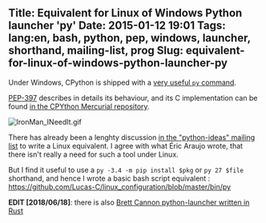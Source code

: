 Title: Equivalent for Linux of Windows Python launcher 'py'
Date: 2015-01-12 19:01
Tags: lang:en, bash, python, pep, windows, launcher, shorthand, mailing-list, prog
Slug: equivalent-for-linux-of-windows-python-launcher-py
---
Under Windows, CPython is shipped with a [very useful `py` command](https://docs.python.org/3/using/windows.html#python-launcher-for-windows).

[PEP-397](https://www.python.org/dev/peps/pep-0397/) describes in details its behaviour, and its C implementation can be found [in the CPYthon Mercurial repository](https://hg.python.org/cpython/file/8b3c609f3f73/PC/launcher.c).

<img src="images/wwcb/IronMan_INeedIt.gif" alt="IronMan_INeedIt.gif" title="python -m antigravity">

There has already been a lenghty discussion [in the "python-ideas" mailing list](https://mail.python.org/pipermail/python-ideas/2014-April/thread.html#27633) to write a Linux equivalent. I agree with what Éric Araujo wrote, that there isn't really a need for such a tool under Linux.

But I find it useful to use a `py -3.4 -m pip install $pkg` or `py 27 $file` shorthand, and hence I wrote a basic bash script equivalent : <https://github.com/Lucas-C/linux_configuration/blob/master/bin/py>

**EDIT [2018/06/18]**: there is also [Brett Cannon python-launcher written in Rust](https://crates.io/crates/python-launcher)
